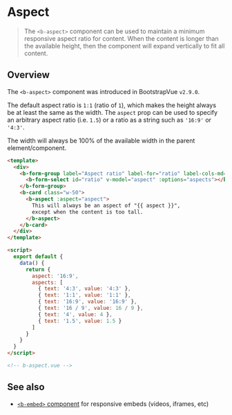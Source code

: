 # Aspect

> The `<b-aspect>` component can be used to maintain a minimum responsive aspect ratio for content.
> When the content is longer than the available height, then the component will expand vertically
> to fit all content.

## Overview

The `<b-aspect>` component was introduced in BootstrapVue `v2.9.0`.

The default aspect ratio is `1:1` (ratio of `1`), which makes the height always be at least the same
as the width. The `aspect` prop can be used to specify an arbitrary aspect ratio (i.e. `1.5`) or a
ratio as a string such as `'16:9'` or `'4:3'`.

The width will always be 100% of the available width in the parent element/component.

```html
<template>
  <div>
    <b-form-group label="Aspect ratio" label-for="ratio" label-cols-md="auto" class="mb-3">
      <b-form-select id="ratio" v-model="aspect" :options="aspects"></b-form-input>
    </b-form-group>
    <b-card class="w-50">
      <b-aspect :aspect="aspect">
        This will always be an aspect of "{{ aspect }}",
        except when the content is too tall.
      </b-aspect>
    </b-card>
  </div>
</template>

<script>
  export default {
    data() {
      return {
        aspect: '16:9',
        aspects: [
          { text: '4:3', value: '4:3' },
          { text: '1:1', value: '1:1' },
          { text: '16:9', value: '16:9' },
          { text: '16 / 9', value: 16 / 9 },
          { text: '4', value: 4 },
          { text: '1.5', value: 1.5 }
        ]
      }
    }
  }
</script>

<!-- b-aspect.vue -->
```

## See also

- [`<b-embed>` component](/docs/components/embed) for responsive embeds (videos, iframes, etc)
